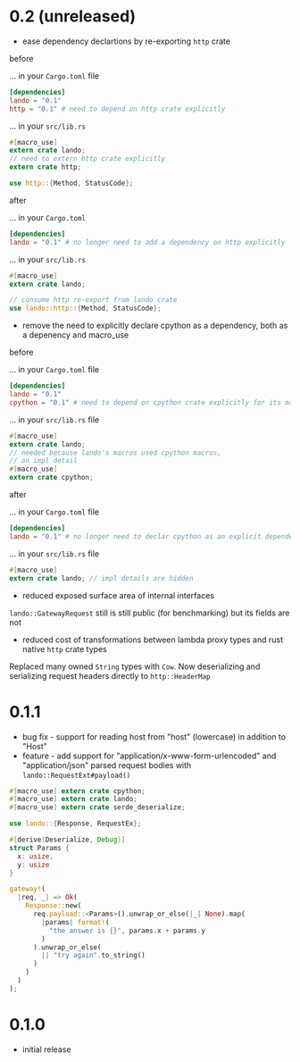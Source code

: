 # 0.2 (unreleased)

* ease dependency declartions by re-exporting `http` crate

before

... in your `Cargo.toml` file

```toml
[dependencies]
lando = "0.1"
http = "0.1" # need to depend on http crate explicitly
```

... in your `src/lib.rs`

```rust
#[macro_use]
extern crate lando;
// need to extern http crate explicitly
extern crate http;

use http::{Method, StatusCode};
```

after

... in your `Cargo.toml`

```toml
[dependencies]
lando = "0.1" # no longer need to add a dependency on http explicitly
```

... in your `src/lib.rs`

```rust
#[macro_use]
extern crate lando;

// consume http re-export from lando crate
use lando::http::{Method, StatusCode};
```

* remove the need to explicitly declare cpython as a dependency, both as a depenency and macro_use

before

... in your `Cargo.toml` file

```toml
[dependencies]
lando = "0.1"
cpython = "0.1" # need to depend on cpython crate explicitly for its macros
```

... in your `src/lib.rs` file

```rust
#[macro_use]
extern crate lando;
// needed because lando's macros used cpython macros,
// an impl detail
#[macro_use]
extern crate cpython;
```

after

... in your `Cargo.toml` file

```toml
[dependencies]
lando = "0.1" # no longer need to declar cpython as an explicit dependency
```

... in your `src/lib.rs` file

```rust
#[macro_use]
extern crate lando; // impl details are hidden
```

* reduced exposed surface area of internal interfaces

`lando::GatewayRequest` still is still public (for benchmarking) but its fields are not

* reduced cost of transformations between lambda proxy types and rust native `http` crate types

Replaced many owned `String` types with `Cow`. Now deserializing and serializing request headers directly to `http::HeaderMap`

# 0.1.1

* bug fix - support for reading host from "host" (lowercase) in addition to "Host"
* feature - add support for "application/x-www-form-urlencoded" and "application/json"
  parsed request bodies with `lando::RequestExt#payload()`

```rust
#[macro_use] extern crate cpython;
#[macro_use] extern crate lando;
#[macro_use] extern crate serde_deserialize;

use lando::{Response, RequestEx};

#[derive(Deserialize, Debug)]
struct Params {
  x: usize,
  y: usize
}

gateway!(
  |req, _| => Ok(
    Response::new(
      req.payload::<Params>().unwrap_or_else(|_| None).map(
        |params| format!(
          "the answer is {}", params.x + params.y
        )
      ).unwrap_or_else(
        || "try again".to_string()
      )
    )
  )
);
```

# 0.1.0

* initial release